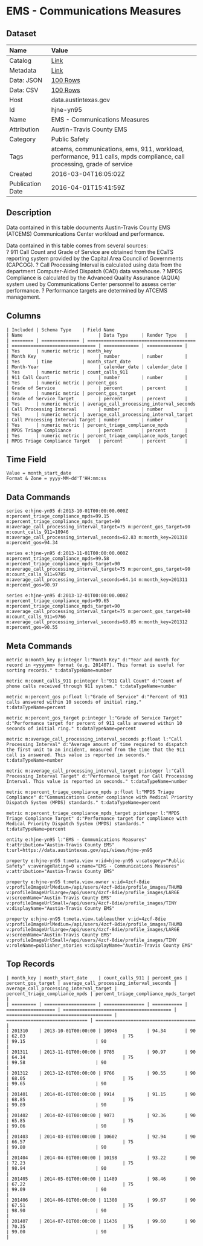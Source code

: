 # EMS - Communications Measures

## Dataset

| Name | Value |
| :--- | :---- |
| Catalog | [Link](https://catalog.data.gov/dataset/ems-communications-measures) |
| Metadata | [Link](https://data.austintexas.gov/api/views/hjne-yn95) |
| Data: JSON | [100 Rows](https://data.austintexas.gov/api/views/hjne-yn95/rows.json?max_rows=100) |
| Data: CSV | [100 Rows](https://data.austintexas.gov/api/views/hjne-yn95/rows.csv?max_rows=100) |
| Host | data.austintexas.gov |
| Id | hjne-yn95 |
| Name | EMS - Communications Measures |
| Attribution | Austin-Travis County EMS |
| Category | Public Safety |
| Tags | atcems, communications, ems, 911, workload, performance, 911 calls, mpds compliance, call processing, grade of service |
| Created | 2016-03-04T16:05:02Z |
| Publication Date | 2016-04-01T15:41:59Z |

## Description

Data contained in this table documents Austin-Travis County EMS (ATCEMS) Communications Center workload and performance.  

Data contained in this table comes from several sources:  
?	911 Call Count and Grade of Service are obtained from the ECaTS reporting system provided by the Capital Area Council of Governments (CAPCOG).
?	Call Processing Interval is calculated using data from the department Computer-Aided Dispatch (CAD) data warehouse.
?	MPDS Compliance is calculated by the Advanced Quality Assurance (AQUA) system used by Communications Center personnel to assess center performance.
?	Performance targets are determined by ATCEMS management.

## Columns

```ls
| Included | Schema Type    | Field Name                               | Name                            | Data Type     | Render Type   |
| ======== | ============== | ======================================== | =============================== | ============= | ============= |
| Yes      | numeric metric | month_key                                | Month Key                       | number        | number        |
| Yes      | time           | month_start_date                         | Month-Year                      | calendar_date | calendar_date |
| Yes      | numeric metric | count_calls_911                          | 911 Call Count                  | number        | number        |
| Yes      | numeric metric | percent_gos                              | Grade of Service                | percent       | percent       |
| Yes      | numeric metric | percent_gos_target                       | Grade of Service Target         | percent       | percent       |
| Yes      | numeric metric | average_call_processing_interval_seconds | Call Processing Interval        | number        | number        |
| Yes      | numeric metric | average_call_processing_interval_target  | Call Processing Interval Target | number        | number        |
| Yes      | numeric metric | percent_triage_compliance_mpds           | MPDS Triage Compliance          | percent       | percent       |
| Yes      | numeric metric | percent_triage_compliance_mpds_target    | MPDS Triage Compliance Target   | percent       | percent       |
```

## Time Field

```ls
Value = month_start_date
Format & Zone = yyyy-MM-dd'T'HH:mm:ss
```

## Data Commands

```ls
series e:hjne-yn95 d:2013-10-01T00:00:00.000Z m:percent_triage_compliance_mpds=99.15 m:percent_triage_compliance_mpds_target=90 m:average_call_processing_interval_target=75 m:percent_gos_target=90 m:count_calls_911=10946 m:average_call_processing_interval_seconds=62.83 m:month_key=201310 m:percent_gos=94.34

series e:hjne-yn95 d:2013-11-01T00:00:00.000Z m:percent_triage_compliance_mpds=99.58 m:percent_triage_compliance_mpds_target=90 m:average_call_processing_interval_target=75 m:percent_gos_target=90 m:count_calls_911=9785 m:average_call_processing_interval_seconds=64.14 m:month_key=201311 m:percent_gos=90.97

series e:hjne-yn95 d:2013-12-01T00:00:00.000Z m:percent_triage_compliance_mpds=99.65 m:percent_triage_compliance_mpds_target=90 m:average_call_processing_interval_target=75 m:percent_gos_target=90 m:count_calls_911=9766 m:average_call_processing_interval_seconds=68.05 m:month_key=201312 m:percent_gos=90.55
```

## Meta Commands

```ls
metric m:month_key p:integer l:"Month Key" d:"Year and month for record in <yyyymm> format (e.g. 201407). This format is useful for sorting records." t:dataTypeName=number

metric m:count_calls_911 p:integer l:"911 Call Count" d:"Count of phone calls received through 911 system." t:dataTypeName=number

metric m:percent_gos p:float l:"Grade of Service" d:"Percent of 911 calls answered within 10 seconds of initial ring." t:dataTypeName=percent

metric m:percent_gos_target p:integer l:"Grade of Service Target" d:"Performance target for percent of 911 calls answered within 10 seconds of initial ring." t:dataTypeName=percent

metric m:average_call_processing_interval_seconds p:float l:"Call Processing Interval" d:"Average amount of time required to dispatch the first unit to an incident, measured from the time that the 911 call is answered. This value is reported in seconds." t:dataTypeName=number

metric m:average_call_processing_interval_target p:integer l:"Call Processing Interval Target" d:"Performance target for Call Processing Interval. This value is reported in seconds." t:dataTypeName=number

metric m:percent_triage_compliance_mpds p:float l:"MPDS Triage Compliance" d:"Communications Center compliance with Medical Priority Dispatch System (MPDS) standards." t:dataTypeName=percent

metric m:percent_triage_compliance_mpds_target p:integer l:"MPDS Triage Compliance Target" d:"Performance target for compliance with Medical Priority Dispatch System (MPDS) standards." t:dataTypeName=percent

entity e:hjne-yn95 l:"EMS - Communications Measures" t:attribution="Austin-Travis County EMS" t:url=https://data.austintexas.gov/api/views/hjne-yn95

property e:hjne-yn95 t:meta.view v:id=hjne-yn95 v:category="Public Safety" v:averageRating=0 v:name="EMS - Communications Measures" v:attribution="Austin-Travis County EMS"

property e:hjne-yn95 t:meta.view.owner v:id=4zcf-8die v:profileImageUrlMedium=/api/users/4zcf-8die/profile_images/THUMB v:profileImageUrlLarge=/api/users/4zcf-8die/profile_images/LARGE v:screenName="Austin-Travis County EMS" v:profileImageUrlSmall=/api/users/4zcf-8die/profile_images/TINY v:displayName="Austin-Travis County EMS"

property e:hjne-yn95 t:meta.view.tableauthor v:id=4zcf-8die v:profileImageUrlMedium=/api/users/4zcf-8die/profile_images/THUMB v:profileImageUrlLarge=/api/users/4zcf-8die/profile_images/LARGE v:screenName="Austin-Travis County EMS" v:profileImageUrlSmall=/api/users/4zcf-8die/profile_images/TINY v:roleName=publisher_stories v:displayName="Austin-Travis County EMS"
```

## Top Records

```ls
| month_key | month_start_date    | count_calls_911 | percent_gos | percent_gos_target | average_call_processing_interval_seconds | average_call_processing_interval_target | percent_triage_compliance_mpds | percent_triage_compliance_mpds_target | 
| ========= | =================== | =============== | =========== | ================== | ======================================== | ======================================= | ============================== | ===================================== | 
| 201310    | 2013-10-01T00:00:00 | 10946           | 94.34       | 90                 | 62.83                                    | 75                                      | 99.15                          | 90                                    | 
| 201311    | 2013-11-01T00:00:00 | 9785            | 90.97       | 90                 | 64.14                                    | 75                                      | 99.58                          | 90                                    | 
| 201312    | 2013-12-01T00:00:00 | 9766            | 90.55       | 90                 | 68.05                                    | 75                                      | 99.65                          | 90                                    | 
| 201401    | 2014-01-01T00:00:00 | 9914            | 91.15       | 90                 | 68.85                                    | 75                                      | 99.89                          | 90                                    | 
| 201402    | 2014-02-01T00:00:00 | 9073            | 92.36       | 90                 | 65.85                                    | 75                                      | 99.06                          | 90                                    | 
| 201403    | 2014-03-01T00:00:00 | 10602           | 92.94       | 90                 | 66.57                                    | 75                                      | 99.80                          | 90                                    | 
| 201404    | 2014-04-01T00:00:00 | 10198           | 93.22       | 90                 | 72.23                                    | 75                                      | 98.94                          | 90                                    | 
| 201405    | 2014-05-01T00:00:00 | 11489           | 98.46       | 90                 | 67.22                                    | 75                                      | 99.09                          | 90                                    | 
| 201406    | 2014-06-01T00:00:00 | 11308           | 99.67       | 90                 | 67.51                                    | 75                                      | 98.90                          | 90                                    | 
| 201407    | 2014-07-01T00:00:00 | 11436           | 99.60       | 90                 | 70.35                                    | 75                                      | 99.00                          | 90                                    | 
```